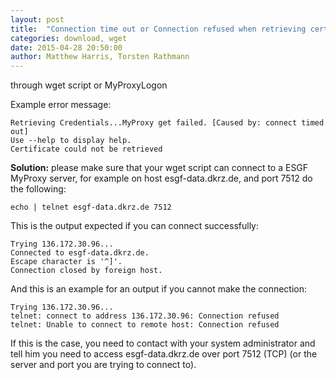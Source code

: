 ```yaml
---
layout: post
title:  "Connection time out or Connection refused when retrieving certificate"
categories: download, wget
date: 2015-04-28 20:50:00
author: Matthew Harris, Torsten Rathmann
---
```


through wget script or MyProxyLogon

Example error message:

    Retrieving Credentials...MyProxy get failed. [Caused by: connect timed out]
    Use --help to display help.
    Certificate could not be retrieved
    
**Solution:** please make sure that your wget script can connect to a ESGF MyProxy server, for example on host esgf-data.dkrz.de, and port 7512 do the following:
  
    echo | telnet esgf-data.dkrz.de 7512

This is the output expected if you can connect successfully:

    Trying 136.172.30.96...
    Connected to esgf-data.dkrz.de.
    Escape character is '^]'.
    Connection closed by foreign host.

And this is an example for an output if you cannot make the connection:

    Trying 136.172.30.96...
    telnet: connect to address 136.172.30.96: Connection refused
    telnet: Unable to connect to remote host: Connection refused

If this is the case, you need to contact with your system administrator and tell him you need to access esgf-data.dkrz.de over port 7512 (TCP) (or the server and port you are trying to connect to).

